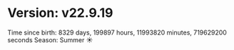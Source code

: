 # Version: v22.9.19
Time since birth: 8329 days, 199897 hours, 11993820 minutes, 719629200 seconds
Season: Summer ☀️
